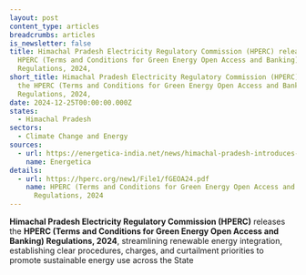 ```yaml
---
layout: post
content_type: articles
breadcrumbs: articles
is_newsletter: false
title: Himachal Pradesh Electricity Regulatory Commission (HPERC) releases the
  HPERC (Terms and Conditions for Green Energy Open Access and Banking)
  Regulations, 2024,
short_title: Himachal Pradesh Electricity Regulatory Commission (HPERC) releases
  the HPERC (Terms and Conditions for Green Energy Open Access and Banking)
  Regulations, 2024,
date: 2024-12-25T00:00:00.000Z
states:
  - Himachal Pradesh
sectors:
  - Climate Change and Energy
sources:
  - url: https://energetica-india.net/news/himachal-pradesh-introduces-green-energy-open-access-and-banking-regulations
    name: Energetica
details:
  - url: https://hperc.org/new1/File1/fGEOA24.pdf
    name: HPERC (Terms and Conditions for Green Energy Open Access and Banking)
      Regulations, 2024
---
```

**Himachal Pradesh Electricity Regulatory Commission (HPERC)** releases the **HPERC (Terms and Conditions for Green Energy Open Access and Banking) Regulations, 2024**, streamlining renewable energy integration, establishing clear procedures, charges, and curtailment priorities to promote sustainable energy use across the State
